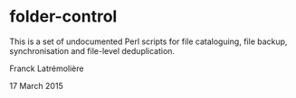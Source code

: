 folder-control
==============

This is a set of undocumented Perl scripts for file cataloguing, file backup, synchronisation and file-level deduplication.

Franck Latrémolière

17 March 2015
